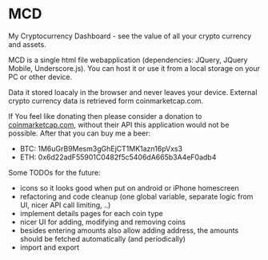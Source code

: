 # MCD
My Cryptocurrency Dashboard - see the value of all your crypto currency and assets. 

MCD is a single html file webapplication (dependencies: JQuery, JQuery Mobile, Underscore.js). You can host it or use it from a local storage on your PC or other device.

Data it stored loacaly in the browser and never leaves your device. External crypto currency data is retrieved form coinmarketcap.com.

If You feel like donating then please consider a donation to [coinmarketcap.com](https://coinmarketcap.com), without their API this application would not be possible. After that you can buy me a beer:
- BTC: 1M6uGrB9Mesm3gGhEjCT1MK1azn16pVxs3 
- ETH: 0x6d22adF55901C0482f5c5406dA665b3A4eF0adb4

Some TODOs for the future:
- icons so it looks good when put on android or iPhone homescreen 
- refactoring and code cleanup (one global variable, separate logic from UI, nicer API call limiting, ..) 
- implement details pages for each coin type
- nicer UI for adding, modifying and removing coins
- besides entering amounts also allow adding address, the amounts should be fetched automatically (and periodically)
- import and export 
